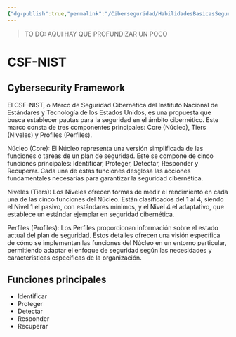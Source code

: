 ```yaml
---
{"dg-publish":true,"permalink":"/Ciberseguridad/HabilidadesBasicasSeguridad/Marco CSF-NIST/"}
---
```


> TO DO: AQUI HAY QUE PROFUNDIZAR UN POCO

# CSF-NIST
## Cybersecurity Framework

El CSF-NIST, o Marco de Seguridad Cibernética del Instituto Nacional de Estándares y Tecnología de los Estados Unidos, es una propuesta que busca establecer pautas para la seguridad en el ámbito cibernético. Este marco consta de tres componentes principales: Core (Núcleo), Tiers (Niveles) y Profiles (Perfiles).

Núcleo (Core):
El Núcleo representa una versión simplificada de las funciones o tareas de un plan de seguridad. Este se compone de cinco funciones principales: Identificar, Proteger, Detectar, Responder y Recuperar. Cada una de estas funciones desglosa las acciones fundamentales necesarias para garantizar la seguridad cibernética.

Niveles (Tiers):
Los Niveles ofrecen formas de medir el rendimiento en cada una de las cinco funciones del Núcleo. Están clasificados del 1 al 4, siendo el Nivel 1 el pasivo, con estándares mínimos, y el Nivel 4 el adaptativo, que establece un estándar ejemplar en seguridad cibernética.

Perfiles (Profiles):
Los Perfiles proporcionan información sobre el estado actual del plan de seguridad. Estos detalles ofrecen una visión específica de cómo se implementan las funciones del Núcleo en un entorno particular, permitiendo adaptar el enfoque de seguridad según las necesidades y características específicas de la organización.

## Funciones principales
- Identificar
- Proteger
- Detectar
- Responder
- Recuperar
